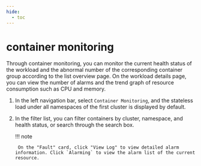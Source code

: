 ```yaml
---
hide:
  - toc
---
```


# container monitoring

Through container monitoring, you can monitor the current health status of the workload and the abnormal number of the corresponding container group according to the list overview page.
On the workload details page, you can view the number of alarms and the trend graph of resource consumption such as CPU and memory.

1. In the left navigation bar, select `Container Monitoring`, and the stateless load under all namespaces of the first cluster is displayed by default.

    

2. In the filter list, you can filter containers by cluster, namespace, and health status, or search through the search box.

    !!! note
    
        On the "Fault" card, click "View Log" to view detailed alarm information. Click `Alarming` to view the alarm list of the current resource.